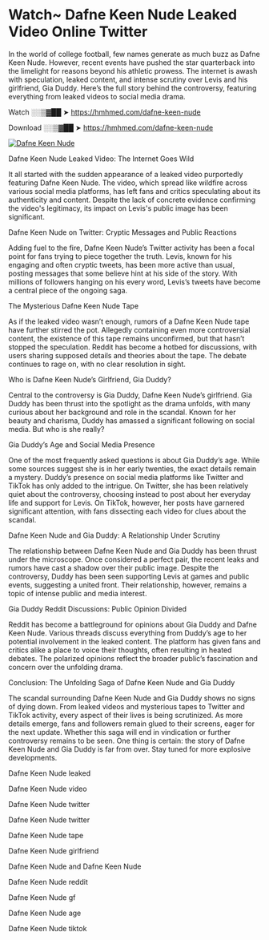 # Watch~ Dafne Keen Nude Leaked Video Online Twitter

In the world of college football, few names generate as much buzz as Dafne Keen Nude. However, recent events have pushed the star quarterback into the limelight for reasons beyond his athletic prowess. The internet is awash with speculation, leaked content, and intense scrutiny over Levis and his girlfriend, Gia Duddy. Here’s the full story behind the controversy, featuring everything from leaked videos to social media drama.

Watch ░░▒▓██ ➤ https://hmhmed.com/dafne-keen-nude

Download ░░▒▓██ ➤ https://hmhmed.com/dafne-keen-nude

[![Dafne Keen Nude](https://i.imgur.com/dJHk4Zq.gif)](https://hmhmed.com/dafne-keen-nude)

Dafne Keen Nude Leaked Video: The Internet Goes Wild

It all started with the sudden appearance of a leaked video purportedly featuring Dafne Keen Nude. The video, which spread like wildfire across various social media platforms, has left fans and critics speculating about its authenticity and content. Despite the lack of concrete evidence confirming the video's legitimacy, its impact on Levis's public image has been significant.

Dafne Keen Nude on Twitter: Cryptic Messages and Public Reactions

Adding fuel to the fire, Dafne Keen Nude’s Twitter activity has been a focal point for fans trying to piece together the truth. Levis, known for his engaging and often cryptic tweets, has been more active than usual, posting messages that some believe hint at his side of the story. With millions of followers hanging on his every word, Levis’s tweets have become a central piece of the ongoing saga.

The Mysterious Dafne Keen Nude Tape

As if the leaked video wasn’t enough, rumors of a Dafne Keen Nude tape have further stirred the pot. Allegedly containing even more controversial content, the existence of this tape remains unconfirmed, but that hasn’t stopped the speculation. Reddit has become a hotbed for discussions, with users sharing supposed details and theories about the tape. The debate continues to rage on, with no clear resolution in sight.

Who is Dafne Keen Nude’s Girlfriend, Gia Duddy?

Central to the controversy is Gia Duddy, Dafne Keen Nude’s girlfriend. Gia Duddy has been thrust into the spotlight as the drama unfolds, with many curious about her background and role in the scandal. Known for her beauty and charisma, Duddy has amassed a significant following on social media. But who is she really?

Gia Duddy’s Age and Social Media Presence

One of the most frequently asked questions is about Gia Duddy’s age. While some sources suggest she is in her early twenties, the exact details remain a mystery. Duddy’s presence on social media platforms like Twitter and TikTok has only added to the intrigue. On Twitter, she has been relatively quiet about the controversy, choosing instead to post about her everyday life and support for Levis. On TikTok, however, her posts have garnered significant attention, with fans dissecting each video for clues about the scandal.

Dafne Keen Nude and Gia Duddy: A Relationship Under Scrutiny

The relationship between Dafne Keen Nude and Gia Duddy has been thrust under the microscope. Once considered a perfect pair, the recent leaks and rumors have cast a shadow over their public image. Despite the controversy, Duddy has been seen supporting Levis at games and public events, suggesting a united front. Their relationship, however, remains a topic of intense public and media interest.

Gia Duddy Reddit Discussions: Public Opinion Divided

Reddit has become a battleground for opinions about Gia Duddy and Dafne Keen Nude. Various threads discuss everything from Duddy’s age to her potential involvement in the leaked content. The platform has given fans and critics alike a place to voice their thoughts, often resulting in heated debates. The polarized opinions reflect the broader public’s fascination and concern over the unfolding drama.

Conclusion: The Unfolding Saga of Dafne Keen Nude and Gia Duddy

The scandal surrounding Dafne Keen Nude and Gia Duddy shows no signs of dying down. From leaked videos and mysterious tapes to Twitter and TikTok activity, every aspect of their lives is being scrutinized. As more details emerge, fans and followers remain glued to their screens, eager for the next update. Whether this saga will end in vindication or further controversy remains to be seen. One thing is certain: the story of Dafne Keen Nude and Gia Duddy is far from over. Stay tuned for more explosive developments.

Dafne Keen Nude leaked

Dafne Keen Nude video

Dafne Keen Nude twitter

Dafne Keen Nude twitter

Dafne Keen Nude tape

Dafne Keen Nude girlfriend

Dafne Keen Nude and Dafne Keen Nude

Dafne Keen Nude reddit

Dafne Keen Nude gf

Dafne Keen Nude age

Dafne Keen Nude tiktok